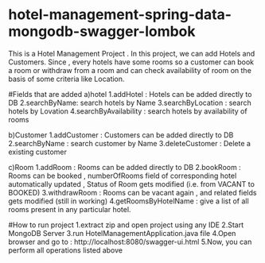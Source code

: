 # hotel-management-spring-data-mongodb-swagger-lombok
This is a Hotel Management Project . In this project, we can add Hotels and Customers. Since , every hotels have some rooms so a customer can book a room or withdraw from a 
room and can check availability of room on the basis of some criteria like Location.


#Fields that are added 
  a)hotel
      1.addHotel : Hotels can be added directly to DB 
      2.searchByName: search hotels by Name
      3.searchByLocation : search hotels by Lovation
      4.searchByAvailability : search hotels by availability of rooms
      
  b)Customer
      1.addCustomer : Customers can be added directly to DB
      2.searchByName : search customer by Name
      3.deleteCustomer : Delete a existing customer
      
   
   c)Room
      1.addRoom : Rooms can be added directly to DB
      2.bookRoom : Rooms can be booked , numberOfRooms field of corresponding hotel automatically updated , Status of Room gets modified (i.e. from VACANT to BOOKED)
      3.withdrawRoom : Rooms can be vacant again , and related fields gets modified (still in working)
      4.getRoomsByHotelName : give a list of all rooms present in any particular hotel.
      
      
      
 #How to run project
      1.extract zip and open project using any IDE
      2.Start MongoDB Server
      3.run HotelManagementApplication.java file
      4.Open browser and go to : http://localhost:8080/swagger-ui.html
      5.Now, you can perform all operations listed above
